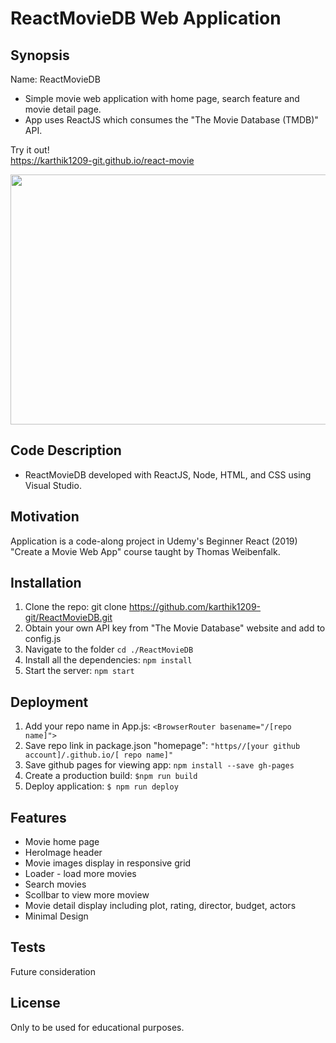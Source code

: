 #  ReactMovieDB Web Application

## Synopsis

Name:  ReactMovieDB

* Simple movie web application with home page, search feature and movie detail page.  
* App uses ReactJS which consumes the "The Movie Database (TMDB)" API. 


Try it out!   
<https://karthik1209-git.github.io/react-movie>



<p align="center">
 <kbd><img width="900" height="400" src="readme_asset/moviereactdb.gif"></kbd>
</p>



## Code Description

* ReactMovieDB developed with ReactJS, Node, HTML, and CSS using Visual Studio.


## Motivation

Application is a code-along project in Udemy's Beginner React (2019) "Create a Movie Web App" course taught by Thomas Weibenfalk.


## Installation

1. Clone the repo: git clone https://github.com/karthik1209-git/ReactMovieDB.git
2. Obtain your own API key from "The Movie Database" website and add to config.js
3. Navigate to the folder `cd ./ReactMovieDB`
4. Install all the dependencies: `npm install`
5. Start the server: `npm start`


## Deployment

1. Add your repo name in App.js:  `<BrowserRouter basename="/[repo name]">`
2. Save repo link in package.json "homepage": `"https//[your github account]/.github.io/[ repo name]"` 
3. Save github pages for viewing app:  `npm install --save gh-pages`
4. Create a production build:  `$npm run build`
5. Deploy application:  `$ npm run deploy`


## Features

* Movie home page
* HeroImage header
* Movie images display in responsive grid
* Loader - load more movies
* Search movies
* Scollbar  to view more moview
* Movie detail display including plot, rating, director, budget, actors
* Minimal Design


## Tests

Future consideration

## License

Only to be used for educational purposes.

